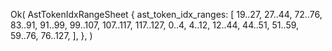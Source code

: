 Ok(
    AstTokenIdxRangeSheet {
        ast_token_idx_ranges: [
            19..27,
            27..44,
            72..76,
            83..91,
            91..99,
            99..107,
            107..117,
            117..127,
            0..4,
            4..12,
            12..44,
            44..51,
            51..59,
            59..76,
            76..127,
        ],
    },
)